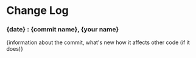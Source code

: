 # Change Log

### {date} : {commit name}, {your name}
  {information about the commit, what\'s new how it affects other code (if it does)}
